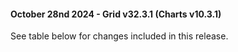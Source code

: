 #### October 28nd 2024 - Grid v32.3.1 (Charts v10.3.1)

See table below for changes included in this release.
